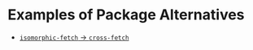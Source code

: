 # Examples of Package Alternatives

- [`isomorphic-fetch` -> `cross-fetch`](./isomorphic-fetch_to_cross-fetch)